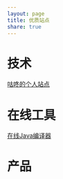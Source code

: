 ```yaml
---
layout: page
title: 优质站点
share: true
---
```


# 技术

[咕咚的个人站点](http://gudong.name/)


# 在线工具

[在线Java编译器](https://www.jdoodle.com/online-java-compiler)


# 产品